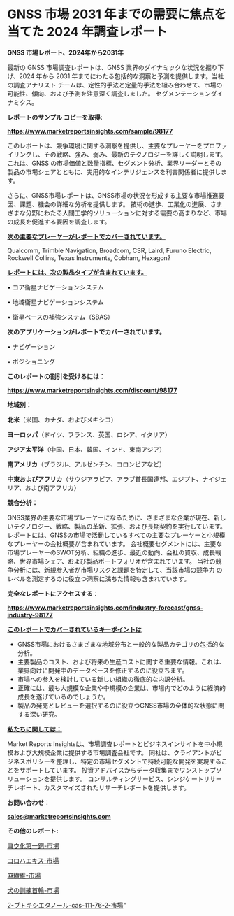# GNSS 市場 2031 年までの需要に焦点を当てた 2024 年調査レポート

<strong>GNSS 市場レポート、2024年から2031年</strong>

最新の GNSS 市場調査レポートは、GNSS 業界のダイナミックな状況を掘り下げ、2024 年から 2031 年までにわたる包括的な洞察と予測を提供します。当社の調査アナリスト チームは、定性的手法と定量的手法を組み合わせて、市場の可能性、傾向、および予測を注意深く調査しました。 セグメンテーションダイナミクス。



<strong>レポートのサンプル コピーを取得:</strong> <a href=https://www.marketreportsinsights.com/sample/98177>

<strong><u>https://www.marketreportsinsights.com/sample/98177</u></strong></a>

このレポートは、競争環境に関する洞察を提供し、主要なプレーヤーをプロファイリングし、その戦略、強み、弱み、最新のテクノロジーを詳しく説明します。 これは、GNSS の市場価値と数量指標、セグメント分析、業界リーダーとその製品の市場シェアとともに、実用的なインテリジェンスを利害関係者に提供します。

さらに、GNSS市場レポートは、GNSS市場の状況を形成する主要な市場推進要因、課題、機会の詳細な分析を提供します。 技術の進歩、工業化の進展、さまざまな分野にわたる人間工学的ソリューションに対する需要の高まりなど、市場の成長を促進する要因を調査します。



<strong><u>次の主要なプレーヤーがレポートでカバーされています。</u></strong>

Qualcomm, Trimble Navigation, Broadcom, CSR, Laird, Furuno Electric, Rockwell Collins, Texas Instruments, Cobham, Hexagon?



<strong><u><b>レポートには、次の製品タイプが含まれています。</b></u></strong>

• コア衛星ナビゲーションシステム

• 地域衛星ナビゲーションシステム

• 衛星ベースの補強システム（SBAS）



<strong><b>次のアプリケーションがレポートでカバーされています。</b></strong>

• ナビゲーション

• ポジショニング



<strong><b>このレポートの割引を受けるには：</b></strong><a href=https://www.marketreportsinsights.com/discount/98177>

<strong><u>https://www.marketreportsinsights.com/discount/98177</u></strong></a>



<strong>地域別：</strong>



<strong>北米</strong>（米国、カナダ、およびメキシコ）



<strong>ヨーロッパ</strong>（ドイツ、フランス、英国、ロシア、イタリア）



<strong>アジア太平洋</strong>（中国、日本、韓国、インド、東南アジア）



<strong>南アメリカ</strong>（ブラジル、アルゼンチン、コロンビアなど）



<strong>中東およびアフリカ</strong>（サウジアラビア、アラブ首長国連邦、エジプト、ナイジェリア、および南アフリカ）



<strong>競合分析：</strong>

GNSS業界の主要な市場プレーヤーになるために、さまざまな企業が現在、新しいテクノロジー、戦略、製品の革新、拡張、および長期契約を実行しています。 レポートには、GNSSの市場で活動しているすべての主要なプレーヤーと小規模なプレーヤーの会社概要が含まれています。 会社概要セグメントには、主要な市場プレーヤーのSWOT分析、組織の進歩、最近の動向、会社の買収、成長戦略、世界市場シェア、および製品ポートフォリオが含まれています。 当社の競争分析には、新規参入者が市場リスクと課題を特定して、当該市場の競争力 のレベルを測定するのに役立つ洞察に満ちた情報も含まれています。



<strong>完全なレポートにアクセスする</strong>：

<a href=https://www.marketreportsinsights.com/industry-forecast/gnss-industry-98177>

<strong><u>https://www.marketreportsinsights.com/industry-forecast/gnss-industry-98177</u></strong></a>



<strong><u><b>このレポートでカバーされているキーポイントは</b></u></strong>
<ul>
  <li>GNSS市場におけるさまざまな地域分布と一般的な製品カテゴリの包括的な分析。</li>
  <li>主要製品のコスト、および将来の生産コストに関する重要な情報。これは、業界向けに開発中のデータベースを修正するのに役立ちます。</li>
  <li>市場への参入を検討している新しい組織の徹底的な内訳分析。</li>
  <li>正確には、最も大規模な企業や中規模の企業は、市場内でどのように経済的成長を遂げているのでしょうか。</li>
  <li>製品の発売とレビューを選択するのに役立つGNSS市場の全体的な状態に関する深い研究。</li>
</ul>


<strong><u><b>私たちに関しては：</b></u></strong>

Market Reports Insightsは、市場調査レポートとビジネスインサイトを中小規模および大規模企業に提供する市場調査会社です。 同社は、クライアントがビジネスポリシーを整理し、特定の市場セグメントで持続可能な開発を実現することをサポートしています。 投資アドバイスからデータ収集までワンストップソリューションを提供します。 コンサルティングサービス、シンジケートリサーチレポート、カスタマイズされたリサーチレポートを提供します。



<strong><b>お問い合わせ</b></strong>：

<a href=mailto:sales@marketreportsinsights.com>

<strong><u>sales@marketreportsinsights.com</u></strong></a>



<strong>その他のレポート:</strong>

<a href=https://www.linkedin.com/pulse/ヨウ化第一銅-市場-2023-swot-分析と成長率-2030-consumer-connection-collective-360-0vfnf/>ヨウ化第一銅-市場</a>

<a href=https://www.linkedin.com/pulse/コロハエキス-市場-2023-総合分析と事業成長戦略-2030-consumer-connection-collective-360-vfrpf/>コロハエキス-市場</a>

<a href=https://www.linkedin.com/pulse/麻繊維-市場-2023-競争分析と事業成長-2030-trendsetters-testimonials-360-anal-awg8c/>麻繊維-市場</a>

<a href=https://www.linkedin.com/pulse/犬の訓練首輪-市場-2023-総合分析と事業成長戦略-2030-trend-tracking-toolbox-24-analysis-ubqlf/>犬の訓練首輪-市場</a>

<a href=https://www.linkedin.com/pulse/2-ブトキシエタノール-cas-111-76-2-市場-2023-swot-hfmvf/>2-ブトキシエタノール-cas-111-76-2-市場</a>"
